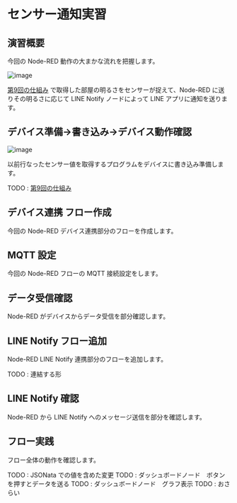 # センサー通知実習

## 演習概要

今回の Node-RED 動作の大まかな流れを把握します。

![image](https://i.gyazo.com/d69f0a82e9d9ecb77b6c5ddeea4cd435.png)

[第9回の仕組み](../lecture09/00-introduction.md) で取得した部屋の明るさをセンサーが捉えて、Node-RED に送りその明るさに応じて LINE Notify ノードによって LINE アプリに通知を送ります。

## デバイス準備→書き込み→デバイス動作確認

![image](https://i.gyazo.com/fa7747862927454bf64c9866d5cc1fa7.jpg)

以前行なったセンサー値を取得するプログラムをデバイスに書き込み準備します。

TODO : [第9回の仕組み](../lecture09/00-introduction.md)

## デバイス連携 フロー作成

今回の Node-RED デバイス連携部分のフローを作成します。

## MQTT 設定

今回の Node-RED フローの MQTT 接続設定をします。

## データ受信確認

Node-RED がデバイスからデータ受信を部分確認します。

## LINE Notify フロー追加

Node-RED LINE Notify 連携部分のフローを追加します。

TODO : 連結する形

## LINE Notify 確認

Node-RED から LINE Notify へのメッセージ送信を部分を確認します。

## フロー実践

フロー全体の動作を確認します。

TODO : JSONata での値を含めた変更
TODO : ダッシュボードノード　ボタンを押すとデータを送る
TODO : ダッシュボードノード　グラフ表示
TODO : おさらい